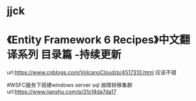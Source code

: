 # jjck
# 《Entity Framework 6 Recipes》中文翻译系列 目录篇 -持续更新
url:https://www.cnblogs.com/VolcanoCloud/p/4517310.html 应该不错

#WSFC服务下搭建windows server sql 故障转移集群
url:https://www.jianshu.com/p/31cf4da7da17

